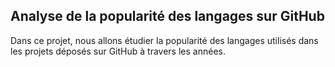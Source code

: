 ## Analyse de la popularité des langages sur GitHub

Dans ce projet, nous allons étudier la popularité des langages utilisés dans les projets déposés sur GitHub à travers les années. 
